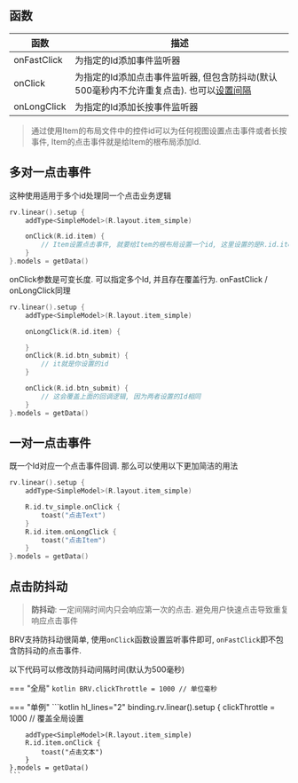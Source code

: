 ## 函数

| 函数 | 描述 |
|-|-|
| onFastClick | 为指定的Id添加事件监听器 |
| onClick | 为指定的Id添加点击事件监听器, 但包含防抖动(默认500毫秒内不允许重复点击). 也可以[设置间隔](#_4) |
| onLongClick | 为指定的Id添加长按事件监听器 |

> 通过使用Item的布局文件中的控件id可以为任何视图设置点击事件或者长按事件, Item的点击事件就是给Item的根布局添加Id.

## 多对一点击事件

这种使用适用于多个id处理同一个点击业务逻辑

```kotlin
rv.linear().setup {
    addType<SimpleModel>(R.layout.item_simple)

    onClick(R.id.item) {
        // Item设置点击事件, 就要给Item的根布局设置一个id, 这里设置的是R.id.item
    }
}.models = getData()
```

onClick参数是可变长度. 可以指定多个Id, 并且存在覆盖行为.  onFastClick / onLongClick同理

```kotlin
rv.linear().setup {
    addType<SimpleModel>(R.layout.item_simple)

    onLongClick(R.id.item) {

    }
    onClick(R.id.btn_submit) {
        // it就是你设置的id
    }

    onClick(R.id.btn_submit) {
        // 这会覆盖上面的回调逻辑, 因为两者设置的Id相同
    }
}.models = getData()
```

## 一对一点击事件

既一个Id对应一个点击事件回调. 那么可以使用以下更加简洁的用法

```kotlin
rv.linear().setup {
    addType<SimpleModel>(R.layout.item_simple)

    R.id.tv_simple.onClick {
        toast("点击Text")
    }
    R.id.item.onLongClick {
        toast("点击Item")
    }
}.models = getData()
```

## 点击防抖动

> **防抖动**: 一定间隔时间内只会响应第一次的点击. 避免用户快速点击导致重复响应点击事件

BRV支持防抖动很简单, 使用`onClick`函数设置监听事件即可, `onFastClick`即不包含防抖动的点击事件.

以下代码可以修改防抖动间隔时间(默认为500毫秒)

=== "全局"
    ```kotlin
    BRV.clickThrottle = 1000 // 单位毫秒
    ```

=== "单例"
    ```kotlin hl_lines="2"
    binding.rv.linear().setup {
        clickThrottle = 1000 // 覆盖全局设置

        addType<SimpleModel>(R.layout.item_simple)
        R.id.item.onClick {
            toast("点击文本")
        }
    }.models = getData()
    ```